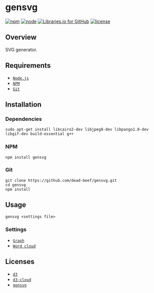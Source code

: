 # gensvg

[![npm](https://img.shields.io/npm/v/gensvg.svg)](
    https://www.npmjs.com/package/gensvg
) [![node](https://img.shields.io/node/v/gensvg.svg)](
    https://nodejs.org/
) [![Libraries.io for GitHub](https://img.shields.io/librariesio/github/dead-beef/gensvg.svg)](
    https://libraries.io/npm/gensvg/
) [![license](https://img.shields.io/github/license/dead-beef/gensvg.svg)](
    https://github.com/dead-beef/gensvg/blob/master/LICENSE
)

## Overview

SVG generator.

## Requirements

* [`Node.js`](https://nodejs.org/)
* [`NPM`](https://nodejs.org/)
* [`Git`](https://git-scm.com/)

## Installation

### Dependencies

```
sudo apt-get install libcairo2-dev libjpeg8-dev libpango1.0-dev libgif-dev build-essential g++
```

### NPM

```
npm install gensvg
```

### Git

```
git clone https://github.com/dead-beef/gensvg.git
cd gensvg
npm install
```

## Usage

```
gensvg <settings file>
```

### Settings

* [`Graph`](https://github.com/dead-beef/gensvg/blob/master/examples/graph/settings.json)
* [`Word cloud`](https://github.com/dead-beef/gensvg/blob/master/examples/wordcloud/settings.json)

## Licenses

* [`d3`](https://github.com/dead-beef/gensvg/blob/master/LICENSE_d3)
* [`d3-cloud`](https://github.com/dead-beef/gensvg/blob/master/LICENSE_d3-cloud)
* [`gensvg`](https://github.com/dead-beef/gensvg/blob/master/LICENSE)
